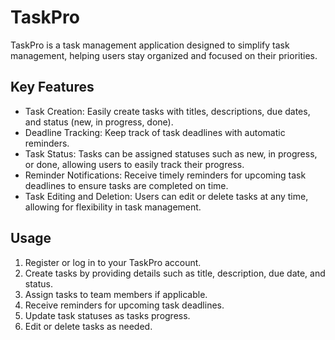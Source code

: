 # TaskPro
TaskPro is a task management application designed to simplify task management, helping users stay organized and focused on their priorities.

## Key Features
- Task Creation: Easily create tasks with titles, descriptions, due dates, and status (new, in progress, done).
- Deadline Tracking: Keep track of task deadlines with automatic reminders.
- Task Status: Tasks can be assigned statuses such as new, in progress, or done, allowing users to easily track their progress.
- Reminder Notifications: Receive timely reminders for upcoming task deadlines to ensure tasks are completed on time.
- Task Editing and Deletion: Users can edit or delete tasks at any time, allowing for flexibility in task management.


## Usage
1. Register or log in to your TaskPro account.
2. Create tasks by providing details such as title, description, due date, and status.
3. Assign tasks to team members if applicable.
4. Receive reminders for upcoming task deadlines.
5. Update task statuses as tasks progress.
6. Edit or delete tasks as needed.


